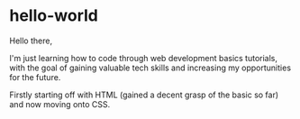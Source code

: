 # hello-world
Hello there,

I'm just learning how to code through web development basics tutorials, with the goal of gaining valuable tech skills and increasing my opportunities for the future.

Firstly starting off with HTML (gained a decent grasp of the basic so far) and now moving onto CSS.
